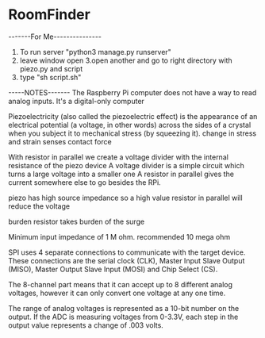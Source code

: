 # RoomFinder








-------For Me---------------
1. To run server "python3 manage.py runserver"
2. leave window open
3.open another and go to right directory with piezo.py and script
4. type "sh script.sh"

-----NOTES-------
The Raspberry Pi computer does not have a way to read analog inputs. It's a digital-only computer

Piezoelectricity (also called the piezoelectric effect) is the appearance of an electrical potential 
(a voltage, in other words) across the sides of a crystal when you subject it to mechanical stress (by squeezing it).
change in stress and strain
senses contact force

With resistor in parallel we create a voltage divider with the 
internal resistance of the piezo device
A voltage divider is a simple circuit which turns a large voltage into a smaller one
A resistor in parallel gives the current somewhere else to go besides the RPi.

piezo has high source impedance so a high value resistor in parallel will reduce the voltage

burden resistor
takes burden of the surge

Minimum input impedance of 1 M ohm. recommended 10 mega ohm

SPI uses 4 separate connections to communicate with the target device. 
These connections are the serial clock (CLK), Master Input Slave Output (MISO), Master Output Slave Input (MOSI) and Chip Select (CS).

The 8-channel part means that it can accept up to 8 different analog voltages, however it can only convert one voltage at any one time. 

 The range of analog voltages is represented as a 10-bit number on the output. 
If the ADC is measuring voltages from 0-3.3V, each step in the output value represents a change of .003 volts. 

